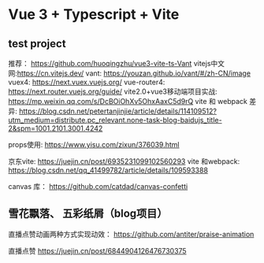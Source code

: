 # Vue 3 + Typescript + Vite
## test project
推荐： https://github.com/huoqingzhu/vue3-vite-ts-Vant
vitejs中文网:https://cn.vitejs.dev/
vant: https://youzan.github.io/vant/#/zh-CN/image
vuex4: https://next.vuex.vuejs.org/
vue-router4: https://next.router.vuejs.org/guide/
vite2.0+vue3移动端项目实战: https://mp.weixin.qq.com/s/DcBOiOhXv5OhxAaxC5d9rQ
vite 和 webpack 差异: https://blog.csdn.net/petertanjinjie/article/details/114109512?utm_medium=distribute.pc_relevant.none-task-blog-baidujs_title-2&spm=1001.2101.3001.4242

props使用: https://www.yisu.com/zixun/376039.html

京东vite: https://juejin.cn/post/6935231099102560293
vite 和webpack: https://blog.csdn.net/qq_41499782/article/details/109593388

canvas 库： https://github.com/catdad/canvas-confetti

## 雪花飘落、 五彩纸屑（blog项目）

直播点赞动画两种方式实现动效： https://github.com/antiter/praise-animation

直播点赞 https://juejin.cn/post/6844904126476730375